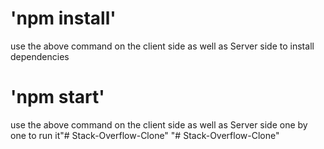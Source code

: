 # 'npm install'

use the above command on the client side as well as Server side to install dependencies


# 'npm start'

use the above command on the client side as well as Server side one by one to run it"# Stack-Overflow-Clone" 
"# Stack-Overflow-Clone" 
